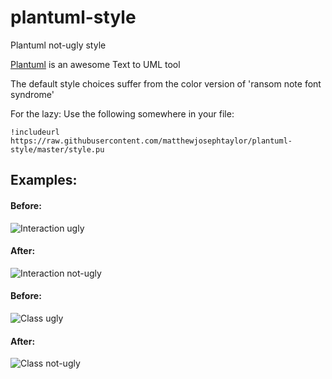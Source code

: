 # plantuml-style
Plantuml not-ugly style

[Plantuml](http://www.plantuml.com) is an awesome Text to UML tool

The default style choices suffer from the color version of 'ransom note font syndrome'

For the lazy: Use the following somewhere in your file:

`!includeurl https://raw.githubusercontent.com/matthewjosephtaylor/plantuml-style/master/style.pu`

## Examples:

#### Before:
![Interaction ugly](http://i.imgur.com/bqn8Nba.png)

#### After:
![Interaction not-ugly](http://i.imgur.com/pXyKSDT.png)

#### Before:
![Class ugly](http://i.imgur.com/V29nVlx.png)

#### After:
![Class not-ugly](http://i.imgur.com/Nf4WEK1.png)
